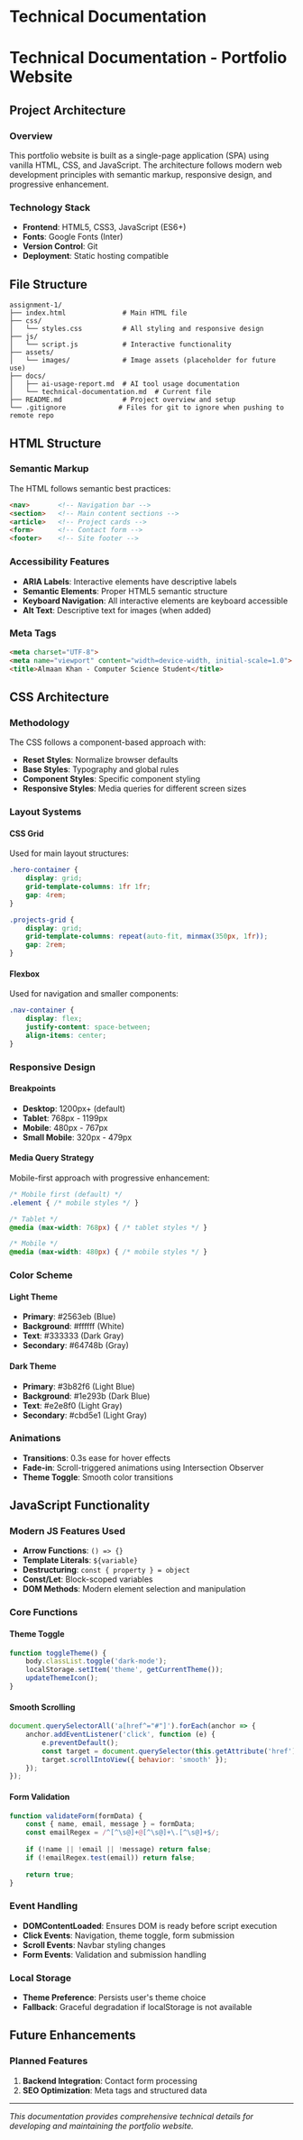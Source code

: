 # Technical Documentation

# Technical Documentation - Portfolio Website

## Project Architecture

### Overview
This portfolio website is built as a single-page application (SPA) using vanilla HTML, CSS, and JavaScript. The architecture follows modern web development principles with semantic markup, responsive design, and progressive enhancement.

### Technology Stack
- **Frontend**: HTML5, CSS3, JavaScript (ES6+)
- **Fonts**: Google Fonts (Inter)
- **Version Control**: Git
- **Deployment**: Static hosting compatible

## File Structure

```
assignment-1/
├── index.html              # Main HTML file
├── css/
│   └── styles.css          # All styling and responsive design
├── js/
│   └── script.js           # Interactive functionality
├── assets/
│   └── images/             # Image assets (placeholder for future use)
├── docs/
│   ├── ai-usage-report.md  # AI tool usage documentation
│   └── technical-documentation.md  # Current file
├── README.md               # Project overview and setup
└── .gitignore             # Files for git to ignore when pushing to remote repo
```

## HTML Structure

### Semantic Markup
The HTML follows semantic best practices:

```html
<nav>       <!-- Navigation bar -->
<section>   <!-- Main content sections -->
<article>   <!-- Project cards -->
<form>      <!-- Contact form -->
<footer>    <!-- Site footer -->
```

### Accessibility Features
- **ARIA Labels**: Interactive elements have descriptive labels
- **Semantic Elements**: Proper HTML5 semantic structure
- **Keyboard Navigation**: All interactive elements are keyboard accessible
- **Alt Text**: Descriptive text for images (when added)

### Meta Tags
```html
<meta charset="UTF-8">
<meta name="viewport" content="width=device-width, initial-scale=1.0">
<title>Almaan Khan - Computer Science Student</title>
```

## CSS Architecture

### Methodology
The CSS follows a component-based approach with:
- **Reset Styles**: Normalize browser defaults
- **Base Styles**: Typography and global rules
- **Component Styles**: Specific component styling
- **Responsive Styles**: Media queries for different screen sizes

### Layout Systems

#### CSS Grid
Used for main layout structures:
```css
.hero-container {
    display: grid;
    grid-template-columns: 1fr 1fr;
    gap: 4rem;
}

.projects-grid {
    display: grid;
    grid-template-columns: repeat(auto-fit, minmax(350px, 1fr));
    gap: 2rem;
}
```

#### Flexbox
Used for navigation and smaller components:
```css
.nav-container {
    display: flex;
    justify-content: space-between;
    align-items: center;
}
```

### Responsive Design

#### Breakpoints
- **Desktop**: 1200px+ (default)
- **Tablet**: 768px - 1199px
- **Mobile**: 480px - 767px
- **Small Mobile**: 320px - 479px

#### Media Query Strategy
Mobile-first approach with progressive enhancement:
```css
/* Mobile first (default) */
.element { /* mobile styles */ }

/* Tablet */
@media (max-width: 768px) { /* tablet styles */ }

/* Mobile */
@media (max-width: 480px) { /* mobile styles */ }
```

### Color Scheme

#### Light Theme
- **Primary**: #2563eb (Blue)
- **Background**: #ffffff (White)
- **Text**: #333333 (Dark Gray)
- **Secondary**: #64748b (Gray)

#### Dark Theme
- **Primary**: #3b82f6 (Light Blue)
- **Background**: #1e293b (Dark Blue)
- **Text**: #e2e8f0 (Light Gray)
- **Secondary**: #cbd5e1 (Light Gray)

### Animations
- **Transitions**: 0.3s ease for hover effects
- **Fade-in**: Scroll-triggered animations using Intersection Observer
- **Theme Toggle**: Smooth color transitions

## JavaScript Functionality

### Modern JS Features Used
- **Arrow Functions**: `() => {}`
- **Template Literals**: `${variable}`
- **Destructuring**: `const { property } = object`
- **Const/Let**: Block-scoped variables
- **DOM Methods**: Modern element selection and manipulation

### Core Functions

#### Theme Toggle
```javascript
function toggleTheme() {
    body.classList.toggle('dark-mode');
    localStorage.setItem('theme', getCurrentTheme());
    updateThemeIcon();
}
```

#### Smooth Scrolling
```javascript
document.querySelectorAll('a[href^="#"]').forEach(anchor => {
    anchor.addEventListener('click', function (e) {
        e.preventDefault();
        const target = document.querySelector(this.getAttribute('href'));
        target.scrollIntoView({ behavior: 'smooth' });
    });
});
```

#### Form Validation
```javascript
function validateForm(formData) {
    const { name, email, message } = formData;
    const emailRegex = /^[^\s@]+@[^\s@]+\.[^\s@]+$/;
    
    if (!name || !email || !message) return false;
    if (!emailRegex.test(email)) return false;
    
    return true;
}
```

### Event Handling
- **DOMContentLoaded**: Ensures DOM is ready before script execution
- **Click Events**: Navigation, theme toggle, form submission
- **Scroll Events**: Navbar styling changes
- **Form Events**: Validation and submission handling

### Local Storage
- **Theme Preference**: Persists user's theme choice
- **Fallback**: Graceful degradation if localStorage is not available

## Future Enhancements

### Planned Features
1. **Backend Integration**: Contact form processing
2. **SEO Optimization**: Meta tags and structured data

---

*This documentation provides comprehensive technical details for developing and maintaining the portfolio website.*